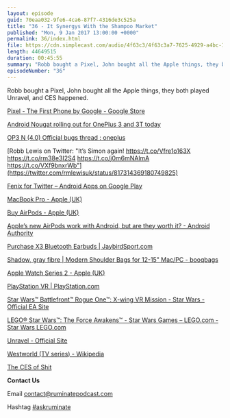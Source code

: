 ```yaml
---
layout: episode
guid: 70eaa032-9fe6-4ca6-87f7-4316de3c525a
title: "36 - It Synergys With the Shampoo Market"
published: "Mon, 9 Jan 2017 13:00:00 +0000"
permalink: 36/index.html
file: https://cdn.simplecast.com/audio/4f63c3/4f63c3a7-7625-4929-a4bc-1ef4cdcbca06/c467e129-547e-4008-b21b-418594bdf4cd/41a8f029_tc.mp3?aid=rss_feed&feed=7Rzwf7P6
length: 44649515
duration: 00:45:55
summary: "Robb bought a Pixel, John bought all the Apple things, they both played Unravel, and CES happened."
episodeNumber: "36"
---
```


Robb bought a Pixel, John bought all the Apple things, they both played Unravel, and CES happened.

[Pixel - The First Phone by Google - Google Store](https://store.google.com/product/pixel_phone)

[Android Nougat rolling out for OnePlus 3 and 3T today](http://www.trustedreviews.com/news/android-nougat-rolling-out-for-oneplus-3-and-3t-today)

[OP3 N (4.0) Official bugs thread : oneplus](https://www.reddit.com/r/oneplus/comments/5lbfjt/op3_n_40_official_bugs_thread/)

[Robb Lewis on Twitter: "It’s Simon again! https://t.co/Vfre1o163X https://t.co/rm38e3I2S4 https://t.co/j0m6mNAlmA https://t.co/VXf9bnxrWb"](https://twitter.com/rmlewisuk/status/817314369180749825)

[Fenix for Twitter – Android Apps on Google Play](https://play.google.com/store/apps/details?id=it.mvilla.android.fenix&hl=en_GB)

[MacBook Pro - Apple (UK)](http://www.apple.com/uk/macbook-pro/)

[Buy AirPods - Apple (UK)](http://www.apple.com/uk/shop/product/MMEF2ZM/A/airpods?afid=p238%7CskeydnvTK-dc_mtid_187079nc38483_pcrid_167947599065_&cid=aos-uk-kwgo-btb-slid--product-)

[Apple’s new AirPods work with Android, but are they worth it? - Android Authority](http://www.androidauthority.com/apples-new-airpods-work-android-worth-715405/)

[Purchase X3 Bluetooth Earbuds | JaybirdSport.com](http://www.jaybirdsport.com/shop/x3-product/)

[Shadow, gray fibre | Modern Shoulder Bags for 12-15" Mac/PC - booqbags](https://www.booqbags.com/products/shadow-gray-fibre-15-inch-laptop-messenger-bag)

[Apple Watch Series 2 - Apple (UK)](http://www.apple.com/uk/apple-watch-series-2/)

[PlayStation VR | PlayStation.com](https://www.playstation.com/en-gb/explore/playstation-vr/)

[Star Wars™ Battlefront™ Rogue One™: X-wing VR Mission - Star Wars - Official EA Site](http://starwars.ea.com/starwars/battlefront/x-wing-vr-mission)

[LEGO® Star Wars™: The Force Awakens™ - Star Wars Games – LEGO.com - Star Wars LEGO.com](https://www.lego.com/en-gb/starwars/games/videogame)

[Unravel - Official Site](http://www.unravelgame.com/en_GB.html)

[Westworld (TV series) - Wikipedia](https://en.wikipedia.org/wiki/Westworld_(TV_series))

[The CES of Shit](https://twitter.com/i/moments/817537697535250432)

**Contact Us**

Email [contact@ruminatepodcast.com](mailto:contact@ruminatepodcast.com)

Hashtag [#askruminate](https://twitter.com/search?q=askruminate)

